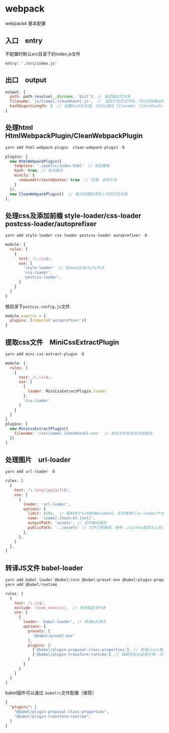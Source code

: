 # webpack
webpack4 基本配置

## 入口　entry
不配置时默认src目录下的index.js文件
```ｊｓ
entry: './src/index.js'
```

## 出口　output
```js
output: {
  path: path.resolve(__dirname, 'dist'), // 指定输出文件夹
  filename: 'js/[name].[chunkhash].js',　//　指定打包的文件名，可以添加输出的路径 chunkhash 可以防止缓存　页面改动时，每次构建的hash都不一样
  hashDigestLength: 8  // 设置hash的长度，也可以通过 filename: [chunkhash:8]　设置
}
```

## 处理html HtmlWebpackPlugin/CleanWebpackPlugin
```js
yarn add html-webpack-plugin  clean-webpack-plugin -D

plugins: [
  new HtmlWebpackPlugin({
    template: './public/index.html'　// 指定模板
    hash: true, // 防治缓存
    minify: {
      removeAttributeQuotes: true  // 压缩　去除引号
    }
  }),
  new CleanWebpackPlugin()  // 每次构建前清空上次的打包内容
],
```

## 处理css及添加前缀 style-loader/css-loader　postcss-loader/autoprefixer
```js
yarn add style-loader css-loader postcss-loader autoprefixer -D

module: {
  rules: [
    {
      test: /\.css$/,
      use: [
        'style-loader'　// 在head生成style节点
        'css-loader', 
        'postcss-loader',
      ] 
    }
  ]
}
```

根目录下`postcss.config.js`文件
```js
module.exports = {
  plugins: [require('autoprefixer')]
}
```

## 提取css文件　MiniCssExtractPlugin
```js
yarn add mini-css-extract-plugin -D

module: {
  rules: [
    {
      test: /\.css$/,
      use: [
        {
          loader: MiniCssExtractPlugin.loader
        },
        'css-loader'
      ] 
    }
  ]
}
plugins: [
  new MiniCssExtractPlugin({
    filename: 'css/[name].[chunkhash].css'  // 指定文件名称及存放路径
  })
]
```

## 处理图片　url-loader
```js
yarn add url-loader -D

rules: [
  {
    test: /\.(png|jpg|gif)$/,
    use: [
      {
        loader: 'url-loader',
        options: {
          limit: 8192,  // 限制多少ｋ内使用base64位，否则使用file-loader产生一张真实的图片
          name: '[name].[hash:8].[ext]',
          outputPath: 'assets', // 文件输出路径
          publicPath: '../assets' // 文件引用路径，使用../asstes是因为上文css文件打包在css文件夹内。不返回上层目录，图片引用地址会在css目录下。
        },
      },
    ]
  },
]
```

## 转译JS文件 babel-loader
```js
yarn add babel-loader @babel/core @babel/preset-env @babel/plugin-proposal-class-properties　@babel/plugin-transform-runtime -D
yarn add @babel/runtime

rules: [
  {
    test: /\.js$/,
    exclude: /node_modules/,  // 排除指定文件夹
    use: [
      {
        loader: 'babel-loader', // 转译es6语法
        options: {
          presets: [
            '@babel/preset-env'
          ],
          plugins: [
            ['@babel/plugin-proposal-class-properties'], // 转译class类
            ['@babel/plugin-transform-runtime']　// 辅助代码从这里引用，可以减少代码体积
          ]
        }
      }
    ]
  }
]
```
babel插件可以通过`.babelrc`文件配置（推荐）
```JSON
{
  "plugins": [
    "@babel/plugin-proposal-class-properties",
    "@babel/plugin-transform-runtime",
  ]
}
```
